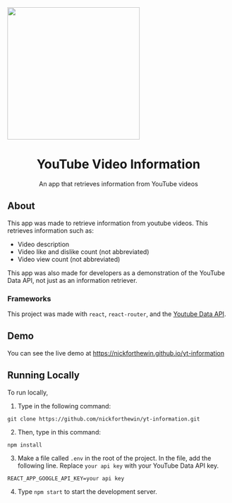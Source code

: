 <img align="center" src="https://www.youtube.com/about/static/svgs/icons/brand-resources/YouTube-logo-full_color_light.svg" width="300">

<h1 align="center">YouTube Video Information</h1>

<p align="center">An app that retrieves information from YouTube videos</p>

## About

This app was made to retrieve information from youtube videos. This retrieves information such as:

* Video description
* Video like and dislike count (not abbreviated)
* Video view count (not abbreviated)

This app was also made for developers as a demonstration of the YouTube Data API, not just as an information retriever.

### Frameworks

This project was made with `react`, `react-router`, and the [Youtube Data API](https://developers.google.com/youtube/v3/getting-started).

## Demo

You can see the live demo at <https://nickforthewin.github.io/yt-information>

## Running Locally

To run locally,

1. Type in the following command:

```
git clone https://github.com/nickforthewin/yt-information.git
```

2. Then, type in this command:

```
npm install
```

3. Make a file called `.env` in the root of the project. In the file, add the following line. Replace `your api key` with your YouTube Data API key.

```
REACT_APP_GOOGLE_API_KEY=your api key
```

4. Type `npm start` to start the development server.
